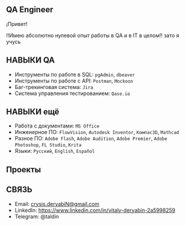 ## QA Engineer

¡Привет!

!!Имею абсолютно нулевой опыт работы в QA и в IT в целом!!
зато я учусь


## НАВЫКИ QA
- Инструменты по работе в SQL: ``pgAdmin``, ``dbeaver``
- Инструменты по работе с API: ``Postman``, ``Mockoon``
- Баг-трекинговая система: ``Jira``
- Система управления тестированием: ``Qase.io``

## НАВЫКИ ещё
- Работа с документами: ``MS Office``
- Инженерное ПО: ``FlowVision``, ``Autodesk Inventor``, ``Компас3D``, ``Mathcad``
- Разное ПО: ``Adobe Flash``, ``Adobe Audition``, ``Adobe Premier``, ``Adobe Photoshop``, ``FL Studio``, ``Krita``
- Языки: ``Русский``, ``English``, ``Español``

## Проекты



## СВЯЗЬ
- Email: crysis.deryabiN@gmail.com
- LinkedIn: https://www.linkedin.com/in/vitaly-deryabin-2a5998259
- Telegram: @taldin
